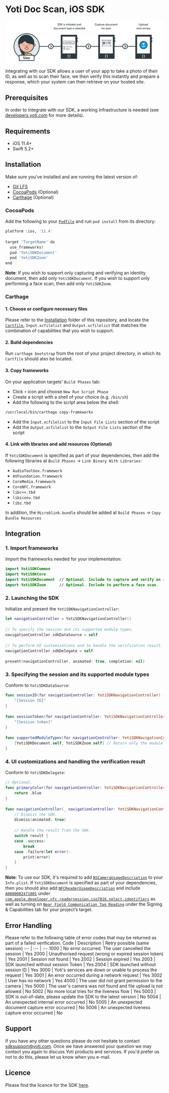 # Yoti Doc Scan, iOS SDK

![Illustration](./Illustration.png)

Integrating with our SDK allows a user of your app to take a photo of their ID, as well as to scan their face, we then verify this instantly and prepare a response, which your system can then retrieve on your hosted site.

## Prerequisites
In order to integrate with our SDK, a working infrastructure is needed (see [developers.yoti.com](https://developers.yoti.com/yoti-doc-scan/yoti-doc-scan-integration-introduction) for more details).

## Requirements
- iOS 11.4+
- Swift 5.2+

## Installation
Make sure you've installed and are running the latest version of:
- [Git LFS](https://git-lfs.github.com)
- [CocoaPods](https://guides.cocoapods.org/using/getting-started.html) (Optional)
- [Carthage](https://github.com/Carthage/Carthage) (Optional)

### CocoaPods
Add the following to your [`Podfile`](https://guides.cocoapods.org/using/the-podfile.html) and run `pod install` from its directory:
```bash
platform :ios, '11.4'

target 'TargetName' do
  use_frameworks!
  pod 'YotiSDKDocument'
  pod 'YotiSDKZoom'
end
```
**Note**: If you wish to support only capturing and verifying an identity document, then add only `YotiSDKDocument`. If you wish to support only performing a face scan, then add only `YotiSDKZoom`.

### Carthage
#### 1. Choose or configure necessary files
Please refer to the [Installation](Installation/Carthage) folder of this repository, and locate the [`Cartfile`](https://github.com/Carthage/Carthage/blob/master/Documentation/Artifacts.md#cartfile), `Input.xcfilelist` and `Output.xcfilelist` that matches the combination of capabilities that you wish to support.

#### 2. Build dependencies
Run `carthage bootstrap` from the root of your project directory, in which its `Cartfile` should also be located.

#### 3. Copy frameworks
On your application targets' `Build Phases` tab:
- Click `+` icon and choose `New Run Script Phase`
- Create a script with a shell of your choice (e.g. `/bin/sh`)
- Add the following to the script area below the shell:
```bash
/usr/local/bin/carthage copy-frameworks
```
- Add the `Input.xcfilelist` to the `Input File Lists` section of the script
- Add the `Output.xcfilelist` to the `Output File Lists` section of the script

#### 4. Link with libraries and add resources (Optional)
If `YotiSDKDocument` is specified as part of your dependencies, then add the following libraries at `Build Phases` → `Link Binary With Libraries`:
- `AudioToolbox.framework`
- `AVFoundation.framework`
- `CoreMedia.framework`
- `CoreNFC.framework`
- `libc++.tbd`
- `libiconv.tbd`
- `libz.tbd`

In addition, the `Microblink.bundle` should be added at `Build Phases` → `Copy Bundle Resources`

## Integration
### 1. Import frameworks
Import the frameworks needed for your implementation:
```swift
import YotiSDKCommon
import YotiSDKCore
import YotiSDKDocument  // Optional. Include to capture and verify an identity document.
import YotiSDKZoom      // Optional. Include to perform a face scan.
```

### 2. Launching the SDK
Initialize and present the `YotiSDKNavigationController`:
```swift
let navigationController = YotiSDKNavigationController()

// To specify the session and its supported module types.
navigationController.sdkDataSource = self

// To perform UI customizations and to handle the verification result.
navigationController.sdkDelegate = self

present(navigationController, animated: true, completion: nil)
```

### 3. Specifying the session and its supported module types
Conform to `YotiSDKDataSource`:
```swift
func sessionID(for navigationController: YotiSDKNavigationController) -> String {
    "[Session ID]"
}

func sessionToken(for navigationController: YotiSDKNavigationController) -> String {
    "[Session token]"
}

func supportedModuleTypes(for navigationController: YotiSDKNavigationController) -> [YotiSDKModule.Type] {
    [YotiSDKDocument.self, YotiSDKZoom.self] // Return only the module types you wish to support.
}
```

### 4. UI customizations and handling the verification result
Conform to `YotiSDKDelegate`:
```swift
// Optional.
func primaryColor(for navigationController: YotiSDKNavigationController) -> UIColor {
    return .blue
}

func navigationController(_ navigationController: YotiSDKNavigationController, didFinishWithResult result: YotiSDKResult) {
    // Dismiss the SDK.
    dismiss(animated: true)

    // Handle the result from the SDK.
    switch result {
    case .success:
        break
    case .failure(let error):
        print(error)
    }
}
```

**Note**: To use our SDK, it's required to add [`NSCameraUsageDescription`](https://developer.apple.com/documentation/bundleresources/information_property_list/nscamerausagedescription) to your `Info.plist`. If `YotiSDKDocument` is specified as part of your dependencies, then you should also add [`NFCReaderUsageDescription`](https://developer.apple.com/documentation/bundleresources/information_property_list/nfcreaderusagedescription) and include [`A0000002471001`](https://www.icao.int/publications/Documents/9303_p10_cons_en.pdf) under [`com.apple.developer.nfc.readersession.iso7816.select-identifiers`](https://developer.apple.com/documentation/bundleresources/information_property_list/select-identifiers) as well as turning on [`Near Field Communication Tag Reading`](https://developer.apple.com/documentation/corenfc/building_an_nfc_tag-reader_app) under the Signing & Capabilities tab for your project’s target.

## Error Handling
Please refer to the following table of error codes that may be returned as part of a failed verification.
Code | Description | Retry possible (same session)
:-- | :-- | :--
1000 | No error occurred. The user cancelled the session | Yes
2000 | Unauthorised request (wrong or expired session token) | Yes
2001 | Session not found | Yes
2002 | Session expired | Yes
2003 | SDK launched without session Token | Yes
2004 | SDK launched without session ID | Yes
3000 | Yoti's services are down or unable to process the request | Yes
3001 | An error occurred during a network request | Yes
3002 | User has no network | Yes
4000 | The user did not grant permission to the camera | Yes
5000 | The user's camera was not found and file upload is not allowed | No
5002 | No more local tries for the liveness flow | Yes
5003 | SDK is out-of-date, please update the SDK to the latest version | No
5004 | An unexpected internal error occurred | No
5005 | An unexpected document capture error occurred | No
5006 | An unexpected liveness capture error occurred | No

## Support
If you have any other questions please do not hesitate to contact sdksupport@yoti.com.
Once we have answered your question we may contact you again to discuss Yoti products and services. If you'd prefer us not to do this, please let us know when you e-mail.

## Licence
Please find the licence for the SDK [here](https://www.yoti.com/wp-content/uploads/2019/08/Yoti-Doc-Scan-SDK-Terms.pdf).
